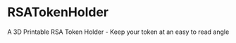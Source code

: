 RSATokenHolder
==============

A 3D Printable RSA Token Holder - Keep your token at an easy to read angle
